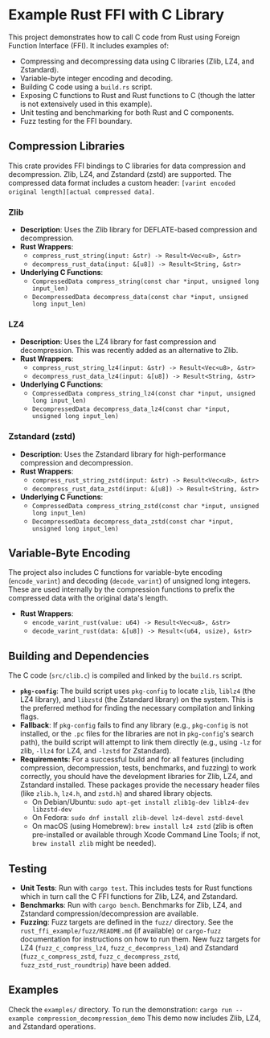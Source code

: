 # Example Rust FFI with C Library

This project demonstrates how to call C code from Rust using Foreign Function Interface (FFI). It includes examples of:
- Compressing and decompressing data using C libraries (Zlib, LZ4, and Zstandard).
- Variable-byte integer encoding and decoding.
- Building C code using a `build.rs` script.
- Exposing C functions to Rust and Rust functions to C (though the latter is not extensively used in this example).
- Unit testing and benchmarking for both Rust and C components.
- Fuzz testing for the FFI boundary.

## Compression Libraries

This crate provides FFI bindings to C libraries for data compression and decompression. Zlib, LZ4, and Zstandard (zstd) are supported. The compressed data format includes a custom header: `[varint encoded original length][actual compressed data]`.

### Zlib

- **Description**: Uses the Zlib library for DEFLATE-based compression and decompression.
- **Rust Wrappers**:
    - `compress_rust_string(input: &str) -> Result<Vec<u8>, &str>`
    - `decompress_rust_data(input: &[u8]) -> Result<String, &str>`
- **Underlying C Functions**:
    - `CompressedData compress_string(const char *input, unsigned long input_len)`
    - `DecompressedData decompress_data(const char *input, unsigned long input_len)`

### LZ4

- **Description**: Uses the LZ4 library for fast compression and decompression. This was recently added as an alternative to Zlib.
- **Rust Wrappers**:
    - `compress_rust_string_lz4(input: &str) -> Result<Vec<u8>, &str>`
    - `decompress_rust_data_lz4(input: &[u8]) -> Result<String, &str>`
- **Underlying C Functions**:
    - `CompressedData compress_string_lz4(const char *input, unsigned long input_len)`
    - `DecompressedData decompress_data_lz4(const char *input, unsigned long input_len)`

### Zstandard (zstd)

- **Description**: Uses the Zstandard library for high-performance compression and decompression.
- **Rust Wrappers**:
    - `compress_rust_string_zstd(input: &str) -> Result<Vec<u8>, &str>`
    - `decompress_rust_data_zstd(input: &[u8]) -> Result<String, &str>`
- **Underlying C Functions**:
    - `CompressedData compress_string_zstd(const char *input, unsigned long input_len)`
    - `DecompressedData decompress_data_zstd(const char *input, unsigned long input_len)`

## Variable-Byte Encoding

The project also includes C functions for variable-byte encoding (`encode_varint`) and decoding (`decode_varint`) of unsigned long integers. These are used internally by the compression functions to prefix the compressed data with the original data's length.
- **Rust Wrappers**:
    - `encode_varint_rust(value: u64) -> Result<Vec<u8>, &str>`
    - `decode_varint_rust(data: &[u8]) -> Result<(u64, usize), &str>`

## Building and Dependencies

The C code (`src/clib.c`) is compiled and linked by the `build.rs` script.
- **`pkg-config`**: The build script uses `pkg-config` to locate `zlib`, `liblz4` (the LZ4 library), and `libzstd` (the Zstandard library) on the system. This is the preferred method for finding the necessary compilation and linking flags.
- **Fallback**: If `pkg-config` fails to find any library (e.g., `pkg-config` is not installed, or the `.pc` files for the libraries are not in `pkg-config`'s search path), the build script will attempt to link them directly (e.g., using `-lz` for zlib, `-llz4` for LZ4, and `-lzstd` for Zstandard).
- **Requirements**: For a successful build and for all features (including compression, decompression, tests, benchmarks, and fuzzing) to work correctly, you should have the development libraries for Zlib, LZ4, and Zstandard installed. These packages provide the necessary header files (like `zlib.h`, `lz4.h`, and `zstd.h`) and shared library objects.
    - On Debian/Ubuntu: `sudo apt-get install zlib1g-dev liblz4-dev libzstd-dev`
    - On Fedora: `sudo dnf install zlib-devel lz4-devel zstd-devel`
    - On macOS (using Homebrew): `brew install lz4 zstd` (zlib is often pre-installed or available through Xcode Command Line Tools; if not, `brew install zlib` might be needed).

## Testing

- **Unit Tests**: Run with `cargo test`. This includes tests for Rust functions which in turn call the C FFI functions for Zlib, LZ4, and Zstandard.
- **Benchmarks**: Run with `cargo bench`. Benchmarks for Zlib, LZ4, and Zstandard compression/decompression are available.
- **Fuzzing**: Fuzz targets are defined in the `fuzz/` directory. See the `rust_ffi_example/fuzz/README.md` (if available) or `cargo-fuzz` documentation for instructions on how to run them. New fuzz targets for LZ4 (`fuzz_c_compress_lz4`, `fuzz_c_decompress_lz4`) and Zstandard (`fuzz_c_compress_zstd`, `fuzz_c_decompress_zstd`, `fuzz_zstd_rust_roundtrip`) have been added.

## Examples

Check the `examples/` directory. To run the demonstration:
`cargo run --example compression_decompression_demo`
This demo now includes Zlib, LZ4, and Zstandard operations.
